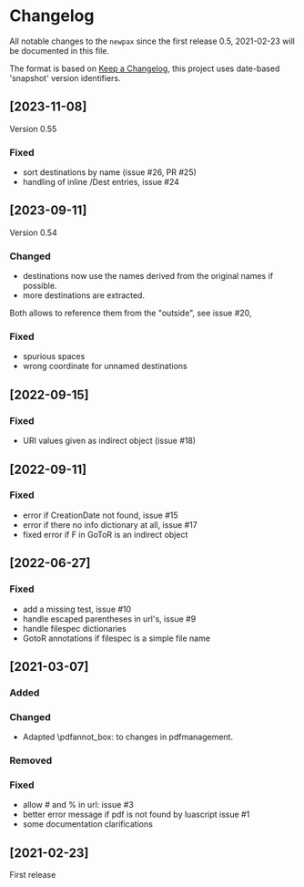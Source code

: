 # Changelog
All notable changes to the `newpax`  since the
first release 0.5, 2021-02-23 will be documented in this file.

The format is based on [Keep a Changelog](https://keepachangelog.com/en/1.0.0/),
this project uses date-based 'snapshot' version identifiers.

## [2023-11-08]
Version 0.55

### Fixed

 - sort destinations by name (issue #26, PR #25)
 - handling of inline /Dest entries, issue #24
 
## [2023-09-11]
Version 0.54

### Changed
- destinations now use the names derived from the original names if possible. 
- more destinations are extracted.

Both allows to reference them from the "outside", see issue #20,

### Fixed
- spurious spaces
- wrong coordinate for unnamed destinations 
 
## [2022-09-15]
### Fixed

- URI values given as indirect object (issue #18)
 

## [2022-09-11]

### Fixed
 - error if CreationDate not  found, issue #15
 - error if there no info dictionary at all, issue #17
 - fixed error if F in GoToR is an indirect object

## [2022-06-27]

### Fixed 

 - add a missing test, issue #10
 - handle escaped parentheses in url's, issue #9
 - handle filespec dictionaries
  - GotoR annotations if filespec is a simple file name
 
## [2021-03-07]

### Added

### Changed
- Adapted \pdfannot_box: to changes in pdfmanagement.

### Removed

### Fixed
- allow # and % in url: issue #3
- better error message if pdf is not found by luascript issue #1
- some documentation clarifications

## [2021-02-23]

First release
